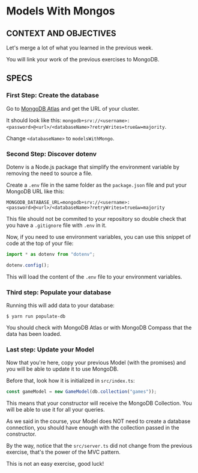 # Models With Mongos

## CONTEXT AND OBJECTIVES

Let's merge a lot of what you learned in the previous week.

You will link your work of the previous exercises to MongoDB.

## SPECS

### First Step: Create the database

Go to [MongoDB Atlas](https://cloud.mongodb.com) and get the URL of your cluster.

It should look like this: `mongodb+srv://<username>:<password>@<url>/<databaseName>?retryWrites=true&w=majority`.

Change `<databaseName>` to `modelsWithMongo`.

### Second Step: Discover dotenv

Dotenv is a Node.js package that simplify the environment variable by removing the need to source a file.

Create a `.env` file in the same folder as the `package.json` file and put your MongoDB URL like this:

```shell
MONGODB_DATABASE_URL=mongodb+srv://<username>:<password>@<url>/<databaseName>?retryWrites=true&w=majority
```

This file should not be commited to your repository so double check that you have a `.gitignore` file with `.env` in it.

Now, if you need to use environment variables, you can use this snippet of code at the top of your file:

```typescript
import * as dotenv from "dotenv";

dotenv.config();
```

This will load the content of the `.env` file to your environment variables.

### Third step: Populate your database

Running this will add data to your database:

```shell-session
$ yarn run populate-db
```

You should check with MongoDB Atlas or with MongoDB Compass that the data has been loaded.

### Last step: Update your Model

Now that you're here, copy your previous Model (with the promises) and you will be able to update it to use MongoDB.

Before that, look how it is initialized in `src/index.ts`:

```typescript
const gameModel = new GameModel(db.collection("games"));
```

This means that your constructor will receive the MongoDB Collection.
You will be able to use it for all your queries.

As we said in the course, your Model does NOT need to create a database connection, you should have enough with the collection passed in the constructor.

By the way, notice that the `src/server.ts` did not change from the previous exercise, that's the power of the MVC pattern.

This is not an easy exercise, good luck!
